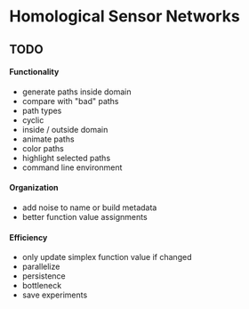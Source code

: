 # Homological Sensor Networks

## TODO

#### Functionality
* generate paths inside domain
 * compare with "bad" paths
* path types
 * cyclic
 * inside / outside domain
* animate paths
* color paths
* highlight selected paths
* command line environment

#### Organization
 * add noise to name or build metadata
 * better function value assignments

#### Efficiency
* only update simplex function value if changed
* parallelize
 * persistence
 * bottleneck
* save experiments
